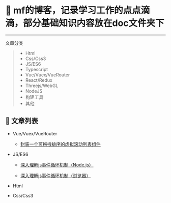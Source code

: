 # 🌱 mf的博客，记录学习工作的点点滴滴，部分基础知识内容放在doc文件夹下

---------

文章分类

> * Html
> * Css/Css3
> * JS/ES6
> * Typescript
> * Vue/Vuex/VueRouter
> * React/Redux
> * Threejs/WebGL
> * NodeJS
> * 构建工具
> * 其他


## 🌱 文章列表
* Vue/Vuex/VueRouter

  * [封装一个可拖拽排序的虚拟滚动列表组件](https://github.com/mf-note/blog/issues/1)

  
* JS/ES6

  * [深入理解js事件循环机制（Node.js）](https://github.com/mf-note/blog/issues/2)

  * [深入理解js事件循环机制（浏览器）](https://github.com/mf-note/blog/issues/3)

  
* Html

  

  
* Css/Css3

